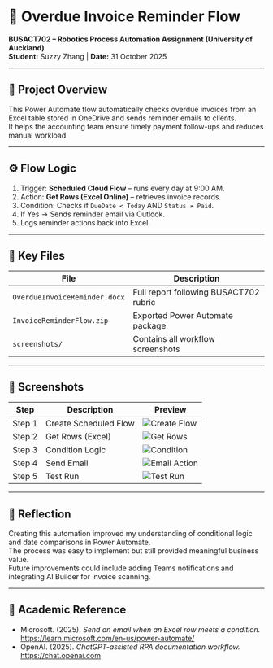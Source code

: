 # 🧾 Overdue Invoice Reminder Flow  
**BUSACT702 – Robotics Process Automation Assignment (University of Auckland)**  
**Student:** Suzzy Zhang | **Date:** 31 October 2025  

---

## 📌 Project Overview
This Power Automate flow automatically checks overdue invoices from an Excel table stored in OneDrive and sends reminder emails to clients.  
It helps the accounting team ensure timely payment follow-ups and reduces manual workload.

---

## ⚙️ Flow Logic
1. Trigger: **Scheduled Cloud Flow** – runs every day at 9:00 AM.  
2. Action: **Get Rows (Excel Online)** – retrieves invoice records.  
3. Condition: Checks if `DueDate < Today` AND `Status ≠ Paid`.  
4. If Yes → Sends reminder email via Outlook.  
5. Logs reminder actions back into Excel.

---

## 🧩 Key Files
| File | Description |
|------|--------------|
| `OverdueInvoiceReminder.docx` | Full report following BUSACT702 rubric |
| `InvoiceReminderFlow.zip` | Exported Power Automate package |
| `screenshots/` | Contains all workflow screenshots |

---

## 📸 Screenshots
| Step | Description | Preview |
|------|--------------|----------|
| Step 1 | Create Scheduled Flow | ![Create Flow](screenshots/Step1_CreateFlow.png) |
| Step 2 | Get Rows (Excel) | ![Get Rows](screenshots/Step2_GetRows.png) |
| Step 3 | Condition Logic | ![Condition](screenshots/Step4_Condition.png) |
| Step 4 | Send Email | ![Email Action](screenshots/Step5_EmailAction.png) |
| Step 5 | Test Run | ![Test Run](screenshots/Step7_TestRun.png) |

---

## 🧠 Reflection
Creating this automation improved my understanding of conditional logic and date comparisons in Power Automate.  
The process was easy to implement but still provided meaningful business value.  
Future improvements could include adding Teams notifications and integrating AI Builder for invoice scanning.

---

## 🧾 Academic Reference
- Microsoft. (2025). *Send an email when an Excel row meets a condition.* https://learn.microsoft.com/en-us/power-automate/  
- OpenAI. (2025). *ChatGPT-assisted RPA documentation workflow.* https://chat.openai.com  
